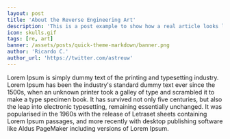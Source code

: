 ```yaml
---
layout: post
title: 'About the Reverse Engineering Art'
description: 'This is a post example to show how a real article looks like using the quick theme.'
icon: skulls.gif
tags: [re, art]
banner: /assets/posts/quick-theme-markdown/banner.png
author: 'Ricardo C.'
author_url: 'https://twitter.com/astreuw'
---
```


Lorem Ipsum is simply dummy text of the printing and typesetting industry. Lorem Ipsum has been the industry's standard dummy text ever since the 1500s, when an unknown printer took a galley of type and scrambled it to make a type specimen book. It has survived not only five centuries, but also the leap into electronic typesetting, remaining essentially unchanged. It was popularised in the 1960s with the release of Letraset sheets containing Lorem Ipsum passages, and more recently with desktop publishing software like Aldus PageMaker including versions of Lorem Ipsum.